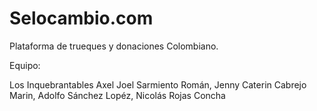 # Selocambio.com
Plataforma de trueques y donaciones Colombiano.

Equipo:

Los Inquebrantables
Axel Joel Sarmiento Román, Jenny Caterin Cabrejo Marin, Adolfo Sánchez Lopéz, Nicolás Rojas Concha 
